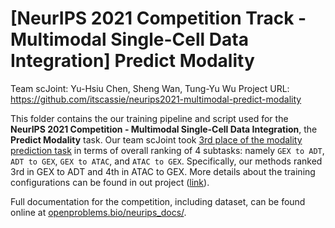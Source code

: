 [NeurIPS 2021 Competition Track - Multimodal Single-Cell Data Integration] Predict Modality
===
Team scJoint: Yu-Hsiu Chen, Sheng Wan, Tung-Yu Wu
Project URL: https://github.com/itscassie/neurips2021-multimodal-predict-modality

This folder contains the our training pipeline and script used for the **NeurIPS 2021 Competition - Multimodal Single-Cell Data Integration**, the **Predict Modality** task. Our team scJoint took [3rd place of the modality prediction task](https://eval.ai/web/challenges/challenge-page/1111/leaderboard/2860) in terms of overall ranking of 4 subtasks: namely `GEX to ADT`, `ADT to GEX`, `GEX to ATAC`, and `ATAC to GEX`. Specifically, our methods ranked 3rd in GEX to ADT and 4th in ATAC to GEX. More details about the training configurations can be found in out project ([link](https://github.com/itscassie/neurips2021-multimodal-predict-modality)).

Full documentation for the competition, including dataset, can be found online at [openproblems.bio/neurips_docs/](https://openproblems.bio/neurips_docs/).
